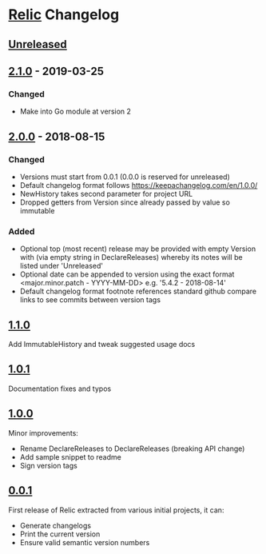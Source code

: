 # [Relic](https://github.com/monax/relic) Changelog
## [Unreleased]


## [2.1.0] - 2019-03-25
### Changed
- Make into Go module at version 2


## [2.0.0] - 2018-08-15
### Changed
- Versions must start from 0.0.1 (0.0.0 is reserved for unreleased)
- Default changelog format follows https://keepachangelog.com/en/1.0.0/
- NewHistory takes second parameter for project URL
- Dropped getters from Version since already passed by value so immutable

### Added
- Optional top (most recent) release may be provided with empty Version with (via empty string in DeclareReleases) whereby its notes will be listed under 'Unreleased'
- Optional date can be appended to version using the exact format <major.minor.patch - YYYY-MM-DD> e.g. '5.4.2 - 2018-08-14'
- Default changelog format footnote references standard github compare links to see commits between version tags


## [1.1.0]
Add ImmutableHistory and tweak suggested usage docs

## [1.0.1]
Documentation fixes and typos

## [1.0.0]
Minor improvements:
- Rename DeclareReleases to DeclareReleases (breaking API change)
- Add sample snippet to readme
- Sign version tags


## [0.0.1]
First release of Relic extracted from various initial projects, it can:
- Generate changelogs
- Print the current version
- Ensure valid semantic version numbers


[Unreleased]: https://github.com/monax/relic/compare/v2.1.0...HEAD
[2.1.0]: https://github.com/monax/relic/compare/v2.0.0...v2.1.0
[2.0.0]: https://github.com/monax/relic/compare/v1.1.0...v2.0.0
[1.1.0]: https://github.com/monax/relic/compare/v1.0.1...v1.1.0
[1.0.1]: https://github.com/monax/relic/compare/v1.0.0...v1.0.1
[1.0.0]: https://github.com/monax/relic/compare/v0.0.1...v1.0.0
[0.0.1]: https://github.com/monax/relic/commits/v0.0.1
